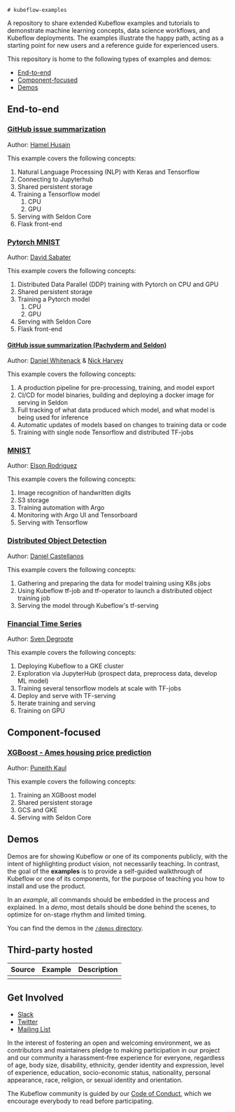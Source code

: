 	# kubeflow-examples

A repository to share extended Kubeflow examples and tutorials to demonstrate machine learning
concepts, data science workflows, and Kubeflow deployments. The examples illustrate the happy path,
acting as a starting point for new users and a reference guide for experienced users.

This repository is home to the following types of examples and demos:
* [End-to-end](#end-to-end)
* [Component-focused](#component-focused)
* [Demos](#demos)

## End-to-end

### [GitHub issue summarization](./github_issue_summarization/jupyter_seldon)
Author: [Hamel Husain](https://github.com/hamelsmu)

This example covers the following concepts:
1. Natural Language Processing (NLP) with Keras and Tensorflow
1. Connecting to Jupyterhub
1. Shared persistent storage
1. Training a Tensorflow model
    1. CPU
    1. GPU
1. Serving with Seldon Core
1. Flask front-end

### [Pytorch MNIST](./pytorch_mnist)
Author: [David Sabater](https://github.com/dsdinter)

This example covers the following concepts:
1. Distributed Data Parallel (DDP) training with Pytorch on CPU and GPU
1. Shared persistent storage
1. Training a Pytorch model
    1. CPU
    1. GPU
1. Serving with Seldon Core
1. Flask front-end

#### [GitHub issue summarization (Pachyderm and Seldon)](./github_issue_summarization/pachyderm_seldon)
Author: [Daniel Whitenack](https://github.com/dwhitena) & [Nick Harvey](https://github.com/Nick-Harvey)

This example covers the following concepts:
1. A production pipeline for pre-processing, training, and model export
1. CI/CD for model binaries, building and deploying a docker image for serving in Seldon
1. Full tracking of what data produced which model, and what model is being used for inference
1. Automatic updates of models based on changes to training data or code
1. Training with single node Tensorflow and distributed TF-jobs

### [MNIST](./mnist)

Author: [Elson Rodriguez](https://github.com/elsonrodriguez)

This example covers the following concepts:
1. Image recognition of handwritten digits
1. S3 storage
1. Training automation with Argo
1. Monitoring with Argo UI and Tensorboard
1. Serving with Tensorflow

### [Distributed Object Detection](./object_detection)

Author: [Daniel Castellanos](https://github.com/ldcastell)

This example covers the following concepts:
1. Gathering and preparing the data for model training using K8s jobs
1. Using Kubeflow tf-job and tf-operator to launch a distributed object training job
1. Serving the model through Kubeflow's tf-serving

### [Financial Time Series](./financial_time_series)

Author: [Sven Degroote](https://github.com/Svendegroote91)

This example covers the following concepts:
1. Deploying Kubeflow to a GKE cluster
2. Exploration via JupyterHub (prospect data, preprocess data, develop ML model)
3. Training several tensorflow models at scale with TF-jobs
4. Deploy and serve with TF-serving
5. Iterate training and serving
6. Training on GPU


## Component-focused

### [XGBoost - Ames housing price prediction](./xgboost_ames_housing)
Author: [Puneith Kaul](https://github.com/puneith)

This example covers the following concepts:
1. Training an XGBoost model
1. Shared persistent storage
1. GCS and GKE
1. Serving with Seldon Core

## Demos

Demos are for showing Kubeflow or one of its components publicly, with the
intent of highlighting product vision, not necessarily teaching. In contrast,
the goal of the **examples** is to provide a self-guided walkthrough of
Kubeflow or one of its components, for the purpose of teaching you how to
install and use the product.

In an *example*, all commands should be embedded in the process and explained.
In a *demo*, most details should be done behind the scenes, to optimize for
 on-stage rhythm and limited timing.

You can find the demos in the [`/demos` directory](demos/).

## Third-party hosted

| Source | Example | Description |
| ------ | ------- | ----------- |
| | | | |

## Get Involved

* [Slack](https://join.slack.com/t/kubeflow/shared_invite/enQtNDg5MTM4NTQyNjczLWUyZGI1ZmExZWExYWY4YzlkOWI4NjljNjJhZjhjMjEwNGFjNmVkNjg2NTg4M2I0ZTM5NDExZWI5YTIyMzVmNzM)
* [Twitter](http://twitter.com/kubeflow)
* [Mailing List](https://groups.google.com/forum/#!forum/kubeflow-discuss)

In the interest of fostering an open and welcoming environment, we as contributors and maintainers pledge to making participation in our project and our community a harassment-free experience for everyone, regardless of age, body size, disability, ethnicity, gender identity and expression, level of experience, education, socio-economic status, nationality, personal appearance, race, religion, or sexual identity and orientation.

The Kubeflow community is guided by our [Code of Conduct](https://github.com/kubeflow/community/blob/master/CODE_OF_CONDUCT.md), which we encourage everybody to read before participating.
